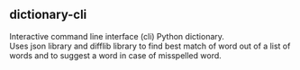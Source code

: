 ## dictionary-cli
Interactive command line interface (cli) Python dictionary. <br>
Uses json library and difflib library to find best match of word out of a list of words and to suggest a word in case of misspelled word.
